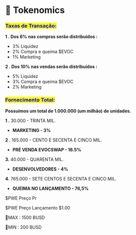# 🎯 Tokenomics

### <mark style="color:blue;">Taxas de Transação:</mark>

**1 .  Dos 6% nas compras serão distribuídos :**&#x20;

* 3% Liquidez
* 2% Compra e queima $EVOC
* 1%  Marketing

**2 .  Dos 10% nas vendas serão distribuídos  :**&#x20;

* 5% Liquidez
* 3% Compra e queima $EVOC
* 2% Marketing

### <mark style="color:purple;"><mark style="color:blue;">Fornecimento Total:<mark style="color:blue;"></mark>

**Possuímos um total de 1.000.000 (um milhão) de unidades.**

**1 .**  30.000 - TRINTA MIL.

* **MARKETING  - 3%**                                             &#x20;

**2 .** 165.000 - CENTO E SECENTA E CINCO MIL.

* **PRÉ VENDA EVOCSWAP - 16.5%**

**3.**  40.000 - QUARENTA MIL.

* **DESENVOLVEDORES - 4%**&#x20;

**4.**  765.000 - SETE CENTOS E SECENTA E CINCO MIL.

* **QUEIMA NO LANÇAMENTO - 76,5%**                        &#x20;



$PWE Preço Pr

$PWE Preço Lançamento $1.00

💸MAX : 1500 BUSD&#x20;

💸MIN : 200 BUSD

